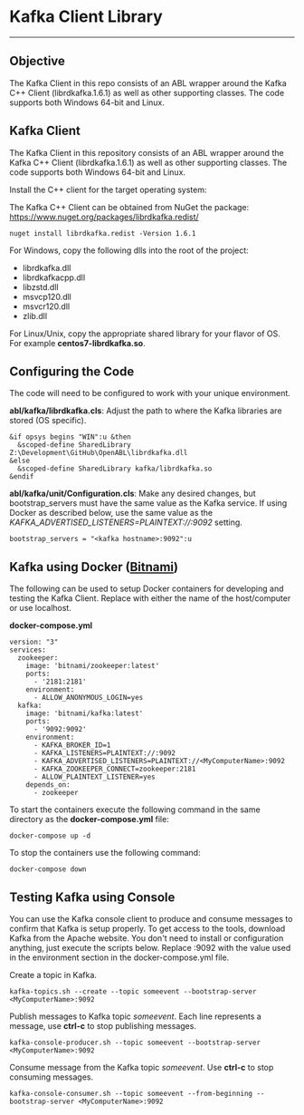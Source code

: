 # Kafka Client Library

---

## Objective

The Kafka Client in this repo consists of an ABL wrapper around the Kafka C++ Client (librdkafka.1.6.1) as well as other supporting classes. The code supports both Windows 64-bit and Linux.


## Kafka Client

The Kafka Client in this repository consists of an ABL wrapper around the Kafka C++ Client (librdkafka.1.6.1) as well as other supporting classes. The code supports both Windows 64-bit and Linux. 

Install the C++ client for the target operating system:

The Kafka C++ Client can be obtained from NuGet the package:
https://www.nuget.org/packages/librdkafka.redist/

```
nuget install librdkafka.redist -Version 1.6.1
```

For Windows, copy the following dlls into the root of the project:

* librdkafka.dll
* librdkafkacpp.dll
* libzstd.dll
* msvcp120.dll
* msvcr120.dll
* zlib.dll

For Linux/Unix, copy the appropriate shared library for your flavor of OS.
For example __centos7-librdkafka.so__.


## Configuring the Code

The code will need to be configured to work with your unique environment.

__abl/kafka/librdkafka.cls__:
Adjust the path to where the Kafka libraries are stored (OS specific).

``` abl
&if opsys begins "WIN":u &then
  &scoped-define SharedLibrary Z:\Development\GitHub\OpenABL\librdkafka.dll           
&else
  &scoped-define SharedLibrary kafka/librdkafka.so
&endif
```

__abl/kafka/unit/Configuration.cls__:
Make any desired changes, but bootstrap_servers must have the same value as the Kafka service.
If using Docker as described below, use the same value as the _KAFKA_ADVERTISED_LISTENERS=PLAINTEXT://<MyComputerName>:9092_ setting.

```
bootstrap_servers = "<kafka hostname>:9092":u
```

## Kafka using Docker ([Bitnami])

The following can be used to setup Docker containers for developing and testing the Kafka Client.
Replace <MyComputerName> with either the name of the host/computer or use localhost.

__docker-compose.yml__

```
version: "3"
services:
  zookeeper:
    image: 'bitnami/zookeeper:latest'
    ports:
      - '2181:2181'
    environment:
      - ALLOW_ANONYMOUS_LOGIN=yes
  kafka:
    image: 'bitnami/kafka:latest'
    ports:
      - '9092:9092'
    environment:
      - KAFKA_BROKER_ID=1
      - KAFKA_LISTENERS=PLAINTEXT://:9092
      - KAFKA_ADVERTISED_LISTENERS=PLAINTEXT://<MyComputerName>:9092
      - KAFKA_ZOOKEEPER_CONNECT=zookeeper:2181
      - ALLOW_PLAINTEXT_LISTENER=yes
    depends_on:
      - zookeeper
```

To start the containers execute the following command in the same directory as the __docker-compose.yml__ file:

```
docker-compose up -d
```

To stop the containers use the following command:

```
docker-compose down
```

## Testing Kafka using Console

You can use the Kafka console client to produce and consume messages to confirm that Kafka is setup properly. To get access to the tools, download Kafka from the Apache website. You don't need to install or configuration anything, just execute the scripts below. Replace <MyComputerName>:9092 with the value used in the environment section in the docker-compose.yml file.

Create a topic in Kafka.

```
kafka-topics.sh --create --topic someevent --bootstrap-server <MyComputerName>:9092
```

Publish messages to Kafka topic _someevent_. Each line represents a message, use __ctrl-c__ to stop publishing messages.

```
kafka-console-producer.sh --topic someevent --bootstrap-server <MyComputerName>:9092
```

Consume message from the Kafka topic _someevent_. Use __ctrl-c__ to stop consuming messages.

```
kafka-console-consumer.sh --topic someevent --from-beginning --bootstrap-server <MyComputerName>:9092
```

[Bitnami]: https://hub.docker.com/r/bitnami/zookeeper/
